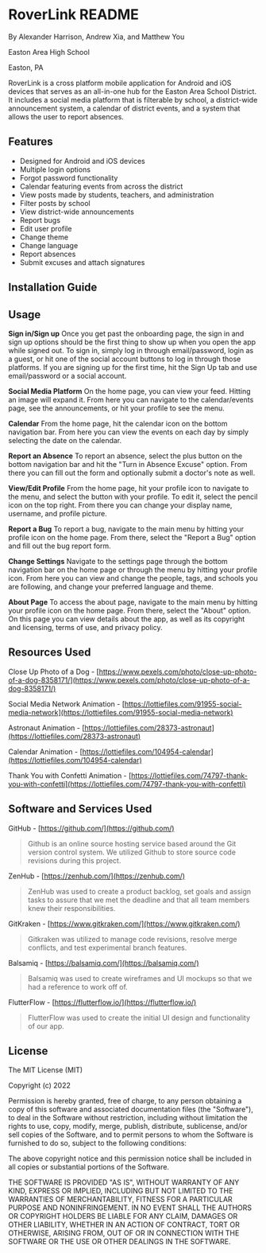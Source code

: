 # RoverLink README

By Alexander Harrison, Andrew Xia, and Matthew You

Easton Area High School

Easton, PA

RoverLink is a cross platform mobile application for Android and iOS devices that serves as an all-in-one hub for the Easton Area School District. It includes a social media platform that is filterable by school, a district-wide announcement system, a calendar of district events, and a system that allows the user to report absences. 

Features
--------

*   Designed for Android and iOS devices
*   Multiple login options
*   Forgot password functionality
*   Calendar featuring events from across the district
*   View posts made by students, teachers, and administration
*   Filter posts by school
*   View district-wide announcements
*   Report bugs
*   Edit user profile
*   Change theme
*   Change language
*   Report absences
* Submit excuses and attach signatures

Installation Guide
--------------


Usage
--------------

**Sign in/Sign up**
Once you get past the onboarding page, the sign in and sign up options should be the first thing to show up when you open the app while signed out. To sign in, simply log in through email/password, login as a guest, or hit one of the social account buttons to log in through those platforms. If you are signing up for the first time, hit the Sign Up tab and use email/password or a social account.

**Social Media Platform**
On the home page, you can view your feed. Hitting an image will expand it. From here you can navigate to the calendar/events page, see the announcements, or hit your profile to see the menu.

**Calendar**
From the home page, hit the calendar icon on the bottom navigation bar. From here you can view the events on each day by simply selecting the date on the calendar.

**Report an Absence**
To report an absence, select the plus button on the bottom navigation bar and hit the "Turn in Absence Excuse" option. From there you can fill out the form and optionally submit a doctor's note as well.

**View/Edit Profile**
From the home page, hit your profile icon to navigate to the menu, and select the button with your profile. To edit it, select the pencil icon on the top right. From there you can change your display name, username, and profile picture.

**Report a Bug**
To report a bug, navigate to the main menu by hitting your profile icon on the home page. From there, select the "Report a Bug" option and fill out the bug report form.

**Change Settings**
Navigate to the settings page through the bottom navigation bar on the home page or through the menu by hitting your profile icon. From here you can view and change the people, tags, and schools you are following, and change your preferred language and theme. 

**About Page**
To access the about page, navigate to the main menu by hitting your profile icon on the home page. From there, select the "About" option. On this page you can view details about the app, as well as its copyright and licensing, terms of use, and privacy policy.

Resources Used
--------------

Close Up Photo of a Dog - [https://www.pexels.com/photo/close-up-photo-of-a-dog-8358171/](https://www.pexels.com/photo/close-up-photo-of-a-dog-8358171/)

Social Media Network Animation - [https://lottiefiles.com/91955-social-media-network](https://lottiefiles.com/91955-social-media-network)

Astronaut Animation - [https://lottiefiles.com/28373-astronaut](https://lottiefiles.com/28373-astronaut)

Calendar Animation - [https://lottiefiles.com/104954-calendar](https://lottiefiles.com/104954-calendar)

Thank You with Confetti Animation - [https://lottiefiles.com/74797-thank-you-with-confetti](https://lottiefiles.com/74797-thank-you-with-confetti)

Software and Services Used
--------------------------

GitHub - [https://github.com/](https://github.com/)

> Github is an online source hosting service based around the Git version control system. We utilized Github to store source code revisions during this project.

ZenHub - [https://zenhub.com/](https://zenhub.com/)

> ZenHub was used to create a product backlog, set goals and assign tasks to assure that we met the deadline and that all team members knew their responsibilities.

GitKraken - [https://www.gitkraken.com/](https://www.gitkraken.com/)

> Gitkraken was utilized to manage code revisions, resolve merge conflicts, and test experimental branch features.

Balsamiq - [https://balsamiq.com/](https://balsamiq.com/)

> Balsamiq was used to create wireframes and UI mockups so that we had a reference to work off of.

FlutterFlow - [https://flutterflow.io/](https://flutterflow.io/)

> FlutterFlow was used to create the initial UI design and functionality of our app.

License
-------

The MIT License (MIT)

Copyright (c) 2022

Permission is hereby granted, free of charge, to any person obtaining a copy of this software and associated documentation files (the "Software"), to deal in the Software without restriction, including without limitation the rights to use, copy, modify, merge, publish, distribute, sublicense, and/or sell copies of the Software, and to permit persons to whom the Software is furnished to do so, subject to the following conditions:

The above copyright notice and this permission notice shall be included in all copies or substantial portions of the Software.

THE SOFTWARE IS PROVIDED "AS IS", WITHOUT WARRANTY OF ANY KIND, EXPRESS OR IMPLIED, INCLUDING BUT NOT LIMITED TO THE WARRANTIES OF MERCHANTABILITY, FITNESS FOR A PARTICULAR PURPOSE AND NONINFRINGEMENT. IN NO EVENT SHALL THE AUTHORS OR COPYRIGHT HOLDERS BE LIABLE FOR ANY CLAIM, DAMAGES OR OTHER LIABILITY, WHETHER IN AN ACTION OF CONTRACT, TORT OR OTHERWISE, ARISING FROM, OUT OF OR IN CONNECTION WITH THE SOFTWARE OR THE USE OR OTHER DEALINGS IN THE SOFTWARE.
